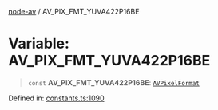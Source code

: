 [node-av](../globals.md) / AV\_PIX\_FMT\_YUVA422P16BE

# Variable: AV\_PIX\_FMT\_YUVA422P16BE

> `const` **AV\_PIX\_FMT\_YUVA422P16BE**: [`AVPixelFormat`](../type-aliases/AVPixelFormat.md)

Defined in: [constants.ts:1090](https://github.com/seydx/av/blob/f8631fc881b394300b1479f511d55cf1c370a87f/src/constants/constants.ts#L1090)
